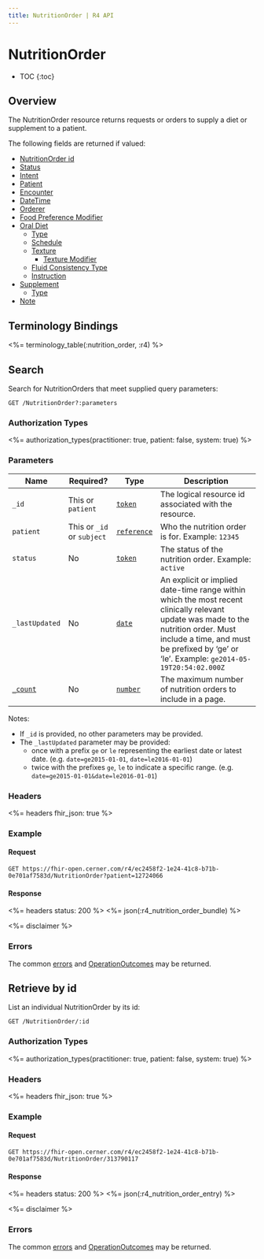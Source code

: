 ```yaml
---
title: NutritionOrder | R4 API
---
```


# NutritionOrder

* TOC
{:toc}

## Overview

The NutritionOrder resource returns requests or orders to supply a diet or supplement to a patient.

The following fields are returned if valued:

* [NutritionOrder id](https://hl7.org/fhir/r4/resource-definitions.html#Resource.id)
* [Status](https://www.hl7.org/fhir/r4/nutritionorder-definitions.html#NutritionOrder.status)
* [Intent](https://www.hl7.org/fhir/r4/nutritionorder-definitions.html#NutritionOrder.intent)
* [Patient](https://www.hl7.org/fhir/r4/nutritionorder-definitions.html#NutritionOrder.patient)
* [Encounter](https://www.hl7.org/fhir/r4/nutritionorder-definitions.html#NutritionOrder.encounter)
* [DateTime](https://www.hl7.org/fhir/r4/nutritionorder-definitions.html#NutritionOrder.dateTime)
* [Orderer](https://www.hl7.org/fhir/r4/nutritionorder-definitions.html#NutritionOrder.orderer)
* [Food Preference Modifier](https://www.hl7.org/fhir/r4/nutritionorder-definitions.html#NutritionOrder.foodPreferenceModifier)
* [Oral Diet](https://www.hl7.org/fhir/r4/nutritionorder-definitions.html#NutritionOrder.oralDiet)
    * [Type](https://www.hl7.org/fhir/r4/nutritionorder-definitions.html#NutritionOrder.oralDiet.type)
    * [Schedule](https://www.hl7.org/fhir/r4/nutritionorder-definitions.html#NutritionOrder.oralDiet.schedule)
    * [Texture](https://www.hl7.org/fhir/r4/nutritionorder-definitions.html#NutritionOrder.oralDiet.texture)
        * [Texture Modifier](https://www.hl7.org/fhir/r4/nutritionorder-definitions.html#NutritionOrder.oralDiet.texture.modifier)
    * [Fluid Consistency Type](https://www.hl7.org/fhir/r4/nutritionorder-definitions.html#NutritionOrder.oralDiet.fluidConsistencyType)
    * [Instruction](https://www.hl7.org/fhir/r4/nutritionorder-definitions.html#NutritionOrder.oralDiet.instruction)
* [Supplement](https://www.hl7.org/fhir/r4/nutritionorder-definitions.html#NutritionOrder.supplement)
    * [Type](https://www.hl7.org/fhir/r4/nutritionorder-definitions.html#NutritionOrder.supplement.type)
* [Note](https://www.hl7.org/fhir/r4/nutritionorder-definitions.html#NutritionOrder.note)

## Terminology Bindings

<%= terminology_table(:nutrition_order, :r4) %>

## Search

Search for NutritionOrders that meet supplied query parameters:

    GET /NutritionOrder?:parameters

### Authorization Types

<%= authorization_types(practitioner: true, patient: false, system: true) %>

### Parameters

 Name              | Required?                      | Type          | Description
-------------------|--------------------------------|---------------|-----------------------------------------------------------------------
 `_id`             | This or `patient`              | [`token`]     | The logical resource id associated with the resource.
 `patient`         | This or `_id` or `subject`     | [`reference`] | Who the nutrition order is for. Example: `12345`
 `status`          | No                             | [`token`]     | The status of the nutrition order. Example: `active`
 `_lastUpdated`    | No                             | [`date`]      | An explicit or implied date-time range within which the most recent clinically relevant update was made to the nutrition order. Must include a time, and must be prefixed by ‘ge’ or ‘le’. Example: `ge2014-05-19T20:54:02.000Z`
[`_count`]         | No                             | [`number`]    | The maximum number of nutrition orders to include in a page.

Notes:

* If `_id` is provided, no other parameters may be provided.
* The `_lastUpdated` parameter may be provided:
    * once with a prefix `ge` or `le` representing the earliest date or latest date. (e.g. `date=ge2015-01-01`, `date=le2016-01-01`)
    * twice with the prefixes `ge`, `le` to indicate a specific range. (e.g. `date=ge2015-01-01&date=le2016-01-01`)

### Headers

 <%= headers fhir_json: true %>

### Example

#### Request

    GET https://fhir-open.cerner.com/r4/ec2458f2-1e24-41c8-b71b-0e701af7583d/NutritionOrder?patient=12724066

#### Response

<%= headers status: 200 %>
<%= json(:r4_nutrition_order_bundle) %>

<%= disclaimer %>

### Errors

The common [errors] and [OperationOutcomes] may be returned.

## Retrieve by id

List an individual NutritionOrder by its id:

    GET /NutritionOrder/:id

### Authorization Types

<%= authorization_types(practitioner: true, patient: false, system: true) %>

### Headers

<%= headers fhir_json: true %>

### Example

#### Request

    GET https://fhir-open.cerner.com/r4/ec2458f2-1e24-41c8-b71b-0e701af7583d/NutritionOrder/313790117

#### Response

<%= headers status: 200 %>
<%= json(:r4_nutrition_order_entry) %>

<%= disclaimer %>

### Errors

The common [errors] and [OperationOutcomes] may be returned.

[`reference`]: https://hl7.org/fhir/r4/search.html#reference
[`token`]: https://hl7.org/fhir/R4/search.html#token
[`date`]: https://hl7.org/fhir/R4/search.html#date
[`_count`]: https://hl7.org/fhir/r4/search.html#count
[`number`]: https://hl7.org/fhir/R4/search.html#number
[errors]: ../../#client-errors
[OperationOutcomes]: https://hl7.org/fhir/R4/operationoutcome.html
[FHIR<sup>®</sup> Update]: https://hl7.org/fhir/R4/http.html#update
